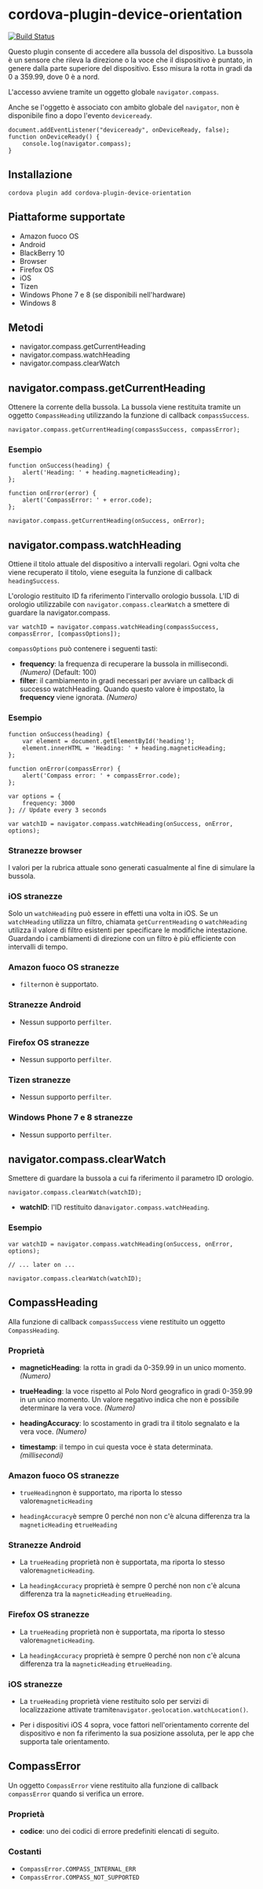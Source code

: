 <!---
# license: Licensed to the Apache Software Foundation (ASF) under one
#         or more contributor license agreements.  See the NOTICE file
#         distributed with this work for additional information
#         regarding copyright ownership.  The ASF licenses this file
#         to you under the Apache License, Version 2.0 (the
#         "License"); you may not use this file except in compliance
#         with the License.  You may obtain a copy of the License at
#
#           http://www.apache.org/licenses/LICENSE-2.0
#
#         Unless required by applicable law or agreed to in writing,
#         software distributed under the License is distributed on an
#         "AS IS" BASIS, WITHOUT WARRANTIES OR CONDITIONS OF ANY
#         KIND, either express or implied.  See the License for the
#         specific language governing permissions and limitations
#         under the License.
-->

# cordova-plugin-device-orientation

[![Build Status](https://travis-ci.org/apache/cordova-plugin-device-orientation.svg)](https://travis-ci.org/apache/cordova-plugin-device-orientation)

Questo plugin consente di accedere alla bussola del dispositivo. La bussola è un sensore che rileva la direzione o la voce che il dispositivo è puntato, in genere dalla parte superiore del dispositivo. Esso misura la rotta in gradi da 0 a 359.99, dove 0 è a nord.

L'accesso avviene tramite un oggetto globale `navigator.compass`.

Anche se l'oggetto è associato con ambito globale del `navigator`, non è disponibile fino a dopo l'evento `deviceready`.

    document.addEventListener("deviceready", onDeviceReady, false);
    function onDeviceReady() {
        console.log(navigator.compass);
    }
    

## Installazione

    cordova plugin add cordova-plugin-device-orientation
    

## Piattaforme supportate

  * Amazon fuoco OS
  * Android
  * BlackBerry 10
  * Browser
  * Firefox OS
  * iOS
  * Tizen
  * Windows Phone 7 e 8 (se disponibili nell'hardware)
  * Windows 8

## Metodi

  * navigator.compass.getCurrentHeading
  * navigator.compass.watchHeading
  * navigator.compass.clearWatch

## navigator.compass.getCurrentHeading

Ottenere la corrente della bussola. La bussola viene restituita tramite un oggetto `CompassHeading` utilizzando la funzione di callback `compassSuccess`.

    navigator.compass.getCurrentHeading(compassSuccess, compassError);
    

### Esempio

    function onSuccess(heading) {
        alert('Heading: ' + heading.magneticHeading);
    };
    
    function onError(error) {
        alert('CompassError: ' + error.code);
    };
    
    navigator.compass.getCurrentHeading(onSuccess, onError);
    

## navigator.compass.watchHeading

Ottiene il titolo attuale del dispositivo a intervalli regolari. Ogni volta che viene recuperato il titolo, viene eseguita la funzione di callback `headingSuccess`.

L'orologio restituito ID fa riferimento l'intervallo orologio bussola. L'ID di orologio utilizzabile con `navigator.compass.clearWatch` a smettere di guardare la navigator.compass.

    var watchID = navigator.compass.watchHeading(compassSuccess, compassError, [compassOptions]);
    

`compassOptions` può contenere i seguenti tasti:

  * **frequency**: la frequenza di recuperare la bussola in millisecondi. *(Numero)* (Default: 100)
  * **filter**: il cambiamento in gradi necessari per avviare un callback di successo watchHeading. Quando questo valore è impostato, la **frequency** viene ignorata. *(Numero)*

### Esempio

    function onSuccess(heading) {
        var element = document.getElementById('heading');
        element.innerHTML = 'Heading: ' + heading.magneticHeading;
    };
    
    function onError(compassError) {
        alert('Compass error: ' + compassError.code);
    };
    
    var options = {
        frequency: 3000
    }; // Update every 3 seconds
    
    var watchID = navigator.compass.watchHeading(onSuccess, onError, options);
    

### Stranezze browser

I valori per la rubrica attuale sono generati casualmente al fine di simulare la bussola.

### iOS stranezze

Solo un `watchHeading` può essere in effetti una volta in iOS. Se un `watchHeading` utilizza un filtro, chiamata `getCurrentHeading` o `watchHeading` utilizza il valore di filtro esistenti per specificare le modifiche intestazione. Guardando i cambiamenti di direzione con un filtro è più efficiente con intervalli di tempo.

### Amazon fuoco OS stranezze

  * `filter`non è supportato.

### Stranezze Android

  * Nessun supporto per`filter`.

### Firefox OS stranezze

  * Nessun supporto per`filter`.

### Tizen stranezze

  * Nessun supporto per`filter`.

### Windows Phone 7 e 8 stranezze

  * Nessun supporto per`filter`.

## navigator.compass.clearWatch

Smettere di guardare la bussola a cui fa riferimento il parametro ID orologio.

    navigator.compass.clearWatch(watchID);
    

  * **watchID**: l'ID restituito da`navigator.compass.watchHeading`.

### Esempio

    var watchID = navigator.compass.watchHeading(onSuccess, onError, options);
    
    // ... later on ...
    
    navigator.compass.clearWatch(watchID);
    

## CompassHeading

Alla funzione di callback `compassSuccess` viene restituito un oggetto `CompassHeading`.

### Proprietà

  * **magneticHeading**: la rotta in gradi da 0-359.99 in un unico momento. *(Numero)*

  * **trueHeading**: la voce rispetto al Polo Nord geografico in gradi 0-359.99 in un unico momento. Un valore negativo indica che non è possibile determinare la vera voce. *(Numero)*

  * **headingAccuracy**: lo scostamento in gradi tra il titolo segnalato e la vera voce. *(Numero)*

  * **timestamp**: il tempo in cui questa voce è stata determinata. *(millisecondi)*

### Amazon fuoco OS stranezze

  * `trueHeading`non è supportato, ma riporta lo stesso valore`magneticHeading`

  * `headingAccuracy`è sempre 0 perché non non c'è alcuna differenza tra la `magneticHeading` e`trueHeading`

### Stranezze Android

  * La `trueHeading` proprietà non è supportata, ma riporta lo stesso valore`magneticHeading`.

  * La `headingAccuracy` proprietà è sempre 0 perché non non c'è alcuna differenza tra la `magneticHeading` e`trueHeading`.

### Firefox OS stranezze

  * La `trueHeading` proprietà non è supportata, ma riporta lo stesso valore`magneticHeading`.

  * La `headingAccuracy` proprietà è sempre 0 perché non non c'è alcuna differenza tra la `magneticHeading` e`trueHeading`.

### iOS stranezze

  * La `trueHeading` proprietà viene restituito solo per servizi di localizzazione attivate tramite`navigator.geolocation.watchLocation()`.

  * Per i dispositivi iOS 4 sopra, voce fattori nell'orientamento corrente del dispositivo e non fa riferimento la sua posizione assoluta, per le app che supporta tale orientamento.

## CompassError

Un oggetto `CompassError` viene restituito alla funzione di callback `compassError` quando si verifica un errore.

### Proprietà

  * **codice**: uno dei codici di errore predefiniti elencati di seguito.

### Costanti

  * `CompassError.COMPASS_INTERNAL_ERR`
  * `CompassError.COMPASS_NOT_SUPPORTED`